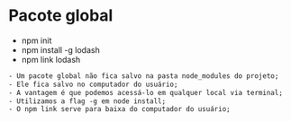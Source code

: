 # Pacote global

- npm init
- npm install -g lodash
- npm link lodash

```txt
- Um pacote global não fica salvo na pasta node_modules do projeto;
- Ele fica salvo no computador do usuário;
- A vantagem é que podemos acessá-lo em qualquer local via terminal;
- Utilizamos a flag -g em node install;
- O npm link serve para baixa do computador do usuário;
```
